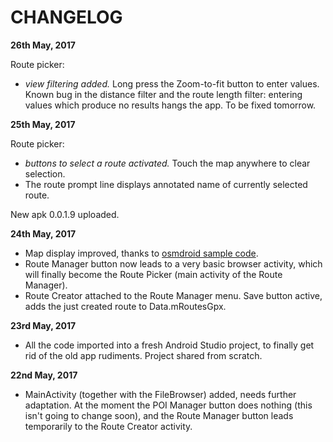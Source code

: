 CHANGELOG
===============
**26th May, 2017**

Route picker:
- *view filtering added.* Long press the Zoom-to-fit button to enter values. Known bug in the distance filter and the route length filter: 
entering values which produce no results hangs the app. To be fixed tomorrow.

**25th May, 2017**

Route picker: 
- *buttons to select a route activated.* Touch the map anywhere to clear selection.
- The route prompt line displays annotated name of currently selected route.

New apk 0.0.1.9 uploaded.

**24th May, 2017**
- Map display improved, thanks to [osmdroid sample code](https://github.com/osmdroid/osmdroid/tree/master/OpenStreetMapViewer).
- Route Manager button now leads to a very basic browser activity, which will finally become the Route Picker (main activity of the Route Manager).
- Route Creator attached to the Route Manager menu. Save button active, adds the just created route to Data.mRoutesGpx.

**23rd May, 2017**

- All the code imported into a fresh Android Studio project, to finally get rid of the old app rudiments. Project shared from scratch.

**22nd May, 2017**

- MainActivity (together with the FileBrowser) added, needs further adaptation. At the moment the POI Manager button does nothing (this isn't going to change soon), and the Route Manager button leads temporarily to the Route Creator activity.